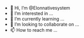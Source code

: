 - 👋 Hi, I’m @Elonnativesystem
- 👀 I’m interested in ...
- 🌱 I’m currently learning ...
- 💞️ I’m looking to collaborate on ...
- 📫 How to reach me ...

<!---
Elonnativesystem/Elonnativesystem is a ✨ special ✨ repository because its `README.md` (this file) appears on your GitHub profile.
You can click the Preview link to take a look at your changes.
--->
